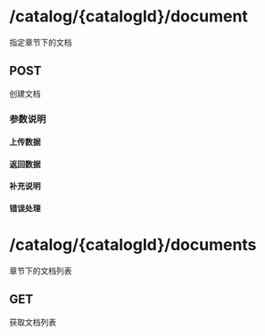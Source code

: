 # /catalog/{catalogId}/document
指定章节下的文档
## POST
创建文档
### 参数说明
#### 上传数据
#### 返回数据
#### 补充说明
#### 错误处理

# /catalog/{catalogId}/documents
章节下的文档列表
## GET
获取文档列表
